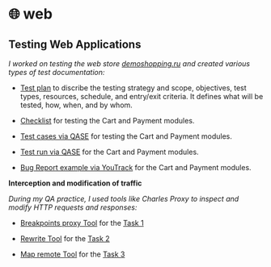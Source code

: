  # 🌐 web 
## **Testing Web Applications** ##

_I worked on testing the web store [demoshopping.ru](https://demoshopping.ru/) and created various types of test documentation:_

- [Test plan](https://drive.google.com/file/d/15xhy3YdN_thE8xiMYBD0UvBv8j7X0BMN/view?usp=sharing) to discribe the testing strategy and scope, objectives, test types, resources, schedule, and entry/exit criteria. It defines what will be tested, how, when, and by whom.

- [Checklist](https://docs.google.com/spreadsheets/d/1JSr7-QDefEhA3EuwYRQ9RDDXSCT-j5sF8ssgT62qvXI/edit?gid=0#gid=0&range=A73:A93) for testing the Cart and Payment modules.
 
- [Test cases via QASE](https://github.com/natlaxmat/web/blob/main/Cart_and_Order_management.pdf) for testing the Cart and Payment modules.

- [Test run via QASE](https://github.com/natlaxmat/web/blob/main/G10-Express%2Brun%2B2025_05_13.pdf) for the Cart and Payment modules.

- [Bug Report example via YouTrack](https://github.com/natlaxmat/web/blob/main/Web_app_testing_docs.xlsx) for the Cart and Payment modules.


**Interception and modification of traffic** 

_During my QA practice, I used tools like Charles Proxy to inspect and modify HTTP requests and responses:_

- [Breakpoints proxy Tool](https://github.com/natlaxmat/web/blob/main/1.Breakpoints_web.mp4) for the [Task 1](https://github.com/natlaxmat/web/blob/main/Task_1.txt)

- [Rewrite Tool](https://github.com/natlaxmat/web/blob/main/2.Rewrite_web.mp4) for the [Task 2](https://github.com/natlaxmat/web/blob/main/Task_2.txt)

- [Map remote Tool](https://github.com/natlaxmat/web/blob/main/3.Map%20remote_web.mp4) for the [Task 3](https://github.com/natlaxmat/web/blob/main/Task_3.txt)

